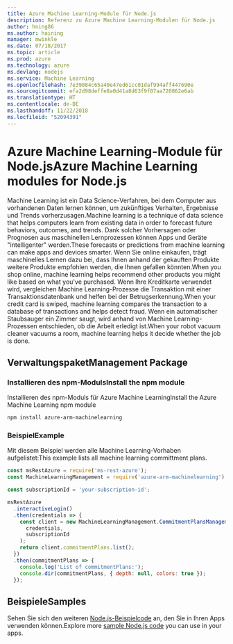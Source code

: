 ```yaml
---
title: Azure Machine Learning-Module für Node.js
description: Referenz zu Azure Machine Learning-Modulen für Node.js
author: hning86
ms.author: haining
manager: mwinkle
ms.date: 07/18/2017
ms.topic: article
ms.prod: azure
ms.technology: azure
ms.devlang: nodejs
ms.service: Machine Learning
ms.openlocfilehash: 7e39084c65a40e47ed61cc01daf994aff447690e
ms.sourcegitcommit: efa2d98deffe8a0d41a8d63f9f07aa720862e6ab
ms.translationtype: HT
ms.contentlocale: de-DE
ms.lasthandoff: 11/22/2018
ms.locfileid: "52094391"
---
```

# <a name="azure-machine-learning-modules-for-nodejs"></a><span data-ttu-id="f165b-103">Azure Machine Learning-Module für Node.js</span><span class="sxs-lookup"><span data-stu-id="f165b-103">Azure Machine Learning modules for Node.js</span></span>

<span data-ttu-id="f165b-104">Machine Learning ist ein Data Science-Verfahren, bei dem Computer aus vorhandenen Daten lernen können, um zukünftiges Verhalten, Ergebnisse und Trends vorherzusagen.</span><span class="sxs-lookup"><span data-stu-id="f165b-104">Machine learning is a technique of data science that helps computers learn from existing data in order to forecast future behaviors, outcomes, and trends.</span></span> <span data-ttu-id="f165b-105">Dank solcher Vorhersagen oder Prognosen aus maschinellen Lernprozessen können Apps und Geräte "intelligenter" werden.</span><span class="sxs-lookup"><span data-stu-id="f165b-105">These forecasts or predictions from machine learning can make apps and devices smarter.</span></span> <span data-ttu-id="f165b-106">Wenn Sie online einkaufen, trägt maschinelles Lernen dazu bei, dass Ihnen anhand der gekauften Produkte weitere Produkte empfohlen werden, die Ihnen gefallen könnten.</span><span class="sxs-lookup"><span data-stu-id="f165b-106">When you shop online, machine learning helps recommend other products you might like based on what you've purchased.</span></span> <span data-ttu-id="f165b-107">Wenn Ihre Kreditkarte verwendet wird, vergleichen Machine Learning-Prozesse die Transaktion mit einer Transaktionsdatenbank und helfen bei der Betrugserkennung.</span><span class="sxs-lookup"><span data-stu-id="f165b-107">When your credit card is swiped, machine learning compares the transaction to a database of transactions and helps detect fraud.</span></span> <span data-ttu-id="f165b-108">Wenn ein automatischer Staubsauger ein Zimmer saugt, wird anhand von Machine Learning-Prozessen entschieden, ob die Arbeit erledigt ist.</span><span class="sxs-lookup"><span data-stu-id="f165b-108">When your robot vacuum cleaner vacuums a room, machine learning helps it decide whether the job is done.</span></span>

## <a name="management-package"></a><span data-ttu-id="f165b-109">Verwaltungspaket</span><span class="sxs-lookup"><span data-stu-id="f165b-109">Management Package</span></span>


### <a name="install-the-npm-module"></a><span data-ttu-id="f165b-110">Installieren des npm-Moduls</span><span class="sxs-lookup"><span data-stu-id="f165b-110">Install the npm module</span></span>

<span data-ttu-id="f165b-111">Installieren des npm-Moduls für Azure Machine Learning</span><span class="sxs-lookup"><span data-stu-id="f165b-111">Install the Azure Machine Learning npm module</span></span>

```bash
npm install azure-arm-machinelearning
```

### <a name="example"></a><span data-ttu-id="f165b-112">Beispiel</span><span class="sxs-lookup"><span data-stu-id="f165b-112">Example</span></span>

<span data-ttu-id="f165b-113">Mit diesem Beispiel werden alle Machine Learning-Vorhaben aufgelistet:</span><span class="sxs-lookup"><span data-stu-id="f165b-113">This example lists all machine learning committment plans.</span></span>

```javascript
const msRestAzure = require('ms-rest-azure');
const MachineLearningManagement = require('azure-arm-machinelearning');

const subscriptionId = 'your-subscription-id';

msRestAzure
  .interactiveLogin()
  .then(credentials => {
    const client = new MachineLearningManagement.CommitmentPlansManagementClient(
      credentials,
      subscriptionId
    );
    return client.commitmentPlans.list();
  })
  .then(commitmentPlans => {
    console.log('List of commitmentPlans:');
    console.dir(commitmentPlans, { depth: null, colors: true });
  });
```

## <a name="samples"></a><span data-ttu-id="f165b-114">Beispiele</span><span class="sxs-lookup"><span data-stu-id="f165b-114">Samples</span></span>

<span data-ttu-id="f165b-115">Sehen Sie sich den weiteren [Node.js-Beispielcode](https://azure.microsoft.com/resources/samples/?platform=nodejs) an, den Sie in Ihren Apps verwenden können.</span><span class="sxs-lookup"><span data-stu-id="f165b-115">Explore more [sample Node.js code](https://azure.microsoft.com/resources/samples/?platform=nodejs) you can use in your apps.</span></span>
